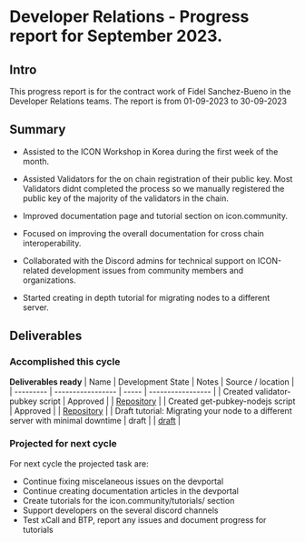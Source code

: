 # Developer Relations - Progress report for September 2023.

## Intro
This progress report is for the contract work of Fidel Sanchez-Bueno in the Developer Relations teams. The report is from  01-09-2023 to 30-09-2023

## Summary

* Assisted to the ICON Workshop in Korea during the first week of the month.

* Assisted Validators for the on chain registration of their public key. Most Validators didnt completed the process so we manually registered the public key of the majority of the validators in the chain.

* Improved documentation page and tutorial section on icon.community.

* Focused on improving the overall documentation for cross chain interoperability.

* Collaborated with the Discord admins for technical support on ICON-related development issues from community members and organizations.

* Started creating in depth tutorial for migrating nodes to a different server.

## Deliverables

### Accomplished this cycle

__Deliverables ready__
| Name | Development State | Notes | Source / location |
| --------- | ----------------- | ----- | ----------------- |
| Created validator-pubkey script | Approved |  | [Repository](https://github.com/FidelVe/validator-pubkey) |
| Created get-pubkey-nodejs script | Approved |  | [Repository](https://github.com/FidelVe/get-pubkey-nodejs) |
| Draft tutorial: Migrating your node to a different server with minimal downtime | draft |  | [draft](https://github.com/FidelVe/devportal/blob/server-migration-guide/getting-started/how-to-run-a-validator-node/migrate-node-to-a-different-server.md) |

### Projected for next cycle

For next cycle the projected task are:
* Continue fixing miscelaneous issues on the devportal
* Continue creating documentation articles in the devportal
* Create tutorials for the icon.community/tutorials/ section
* Support developers on the several discord channels
* Test xCall and BTP, report any issues and document progress for tutorials
